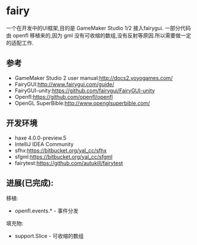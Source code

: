 fairy
==
一个在开发中的UI框架,目的是 GameMaker Studio 1/2 接入fairygui.
一部分代码由 openfl 移植来的,因为 gml 没有可收缩的数组,没有反射等原因.所以需要做一定的适配工作.

参考
--
- GameMaker Studio 2 user manual:http://docs2.yoyogames.com/
- FairyGUI:http://www.fairygui.com/guide/
- FairyGUI-unity:https://github.com/fairygui/FairyGUI-unity
- Openfl:https://github.com/openfl/openfl
- OpenGL SuperBible:http://www.openglsuperbible.com/

开发环境
--
- haxe 4.0.0-preview.5
- IntelliJ IDEA Community
- sfhx:https://bitbucket.org/yal_cc/sfhx
- sfgml:https://bitbucket.org/yal_cc/sfgml
- fairytest:https://github.com/autukill/fairytest

进展(已完成):
--
移植:
- openfl.events.* - 事件分发

填充物:
- support.Slice - 可收缩的数组
